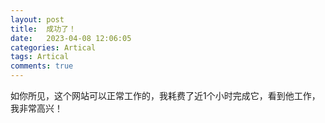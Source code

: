 ```yaml
---
layout: post
title:  成功了！
date:   2023-04-08 12:06:05
categories: Artical
tags: Artical
comments: true
---
```


如你所见，这个网站可以正常工作的，我耗费了近1个小时完成它，看到他工作，我非常高兴！
